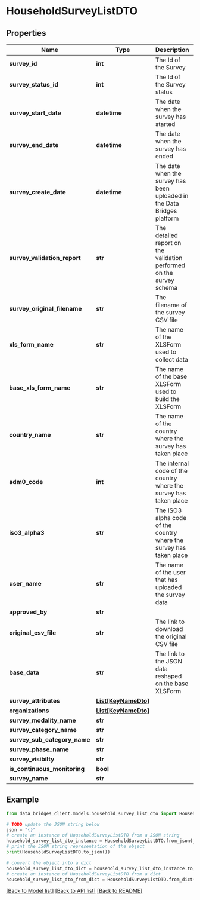 # HouseholdSurveyListDTO


## Properties

Name | Type | Description | Notes
------------ | ------------- | ------------- | -------------
**survey_id** | **int** | The Id of the Survey | [optional] 
**survey_status_id** | **int** | The Id of the Survey status | [optional] 
**survey_start_date** | **datetime** | The date when the survey has started | [optional] 
**survey_end_date** | **datetime** | The date when the survey has ended | [optional] 
**survey_create_date** | **datetime** | The date when the survey has been uploaded in the Data Bridges platform | [optional] 
**survey_validation_report** | **str** | The detailed report on the validation performed on the survey schema | [optional] 
**survey_original_filename** | **str** | The filename of the survey CSV file | [optional] 
**xls_form_name** | **str** | The name of the XLSForm used to collect data | [optional] 
**base_xls_form_name** | **str** | The name of the base XLSForm used to build the XLSForm | [optional] 
**country_name** | **str** | The name of the country where the survey has taken place | [optional] 
**adm0_code** | **int** | The internal code of the country where the survey has taken place | [optional] 
**iso3_alpha3** | **str** | The ISO3 alpha code of the country where the survey has taken place | [optional] 
**user_name** | **str** | The name of the user that has uploaded the survey data | [optional] 
**approved_by** | **str** |  | [optional] 
**original_csv_file** | **str** | The link to download the original CSV file | [optional] 
**base_data** | **str** | The link to the JSON data reshaped on the base XLSForm | [optional] 
**survey_attributes** | [**List[KeyNameDto]**](KeyNameDto.md) |  | [optional] 
**organizations** | [**List[KeyNameDto]**](KeyNameDto.md) |  | [optional] 
**survey_modality_name** | **str** |  | [optional] 
**survey_category_name** | **str** |  | [optional] 
**survey_sub_category_name** | **str** |  | [optional] 
**survey_phase_name** | **str** |  | [optional] 
**survey_visibilty** | **str** |  | [optional] 
**is_continuous_monitoring** | **bool** |  | [optional] 
**survey_name** | **str** |  | [optional] 

## Example

```python
from data_bridges_client.models.household_survey_list_dto import HouseholdSurveyListDTO

# TODO update the JSON string below
json = "{}"
# create an instance of HouseholdSurveyListDTO from a JSON string
household_survey_list_dto_instance = HouseholdSurveyListDTO.from_json(json)
# print the JSON string representation of the object
print(HouseholdSurveyListDTO.to_json())

# convert the object into a dict
household_survey_list_dto_dict = household_survey_list_dto_instance.to_dict()
# create an instance of HouseholdSurveyListDTO from a dict
household_survey_list_dto_from_dict = HouseholdSurveyListDTO.from_dict(household_survey_list_dto_dict)
```
[[Back to Model list]](../README.md#documentation-for-models) [[Back to API list]](../README.md#documentation-for-api-endpoints) [[Back to README]](../README.md)


